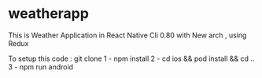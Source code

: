 # weatherapp
This is Weather Application in React Native Cli 0.80 with New arch , using Redux 


To setup this code 
: 
git clone 
1 - npm install
2 - cd ios && pod install && cd ..
3 - npm run android 
